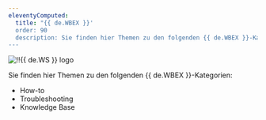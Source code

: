 ```yaml
---
eleventyComputed:
  title: "{{ de.WBEX }}'
  order: 90
  description: Sie finden hier Themen zu den folgenden {{ de.WBEX }}-Kategorien:':' How-to, Troubleshooting und Knowledge Base Themen.
---
```

![!!{{ de.WS }} logo](https://webdevolutions.blob.core.windows.net/images/projects/web-login/logos/web-login-color-shadow.svg)  

Sie finden hier Themen zu den folgenden {{ de.WBEX }}-Kategorien:  

* How-to 
* Troubleshooting 
* Knowledge Base 
